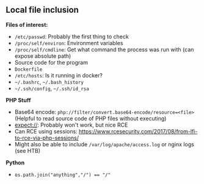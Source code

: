 ## Local file inclusion

**Files of interest:**

- `/etc/passwd`: Probably the first thing to check
- `/proc/self/environ`: Environment variables
- `/proc/self/cmdline`: Get what command the process was run with (can expose absolute path)
- Source code for the program
- `Dockerfile`
- `/etc/hosts`: Is it running in docker?
- `~/.bashrc`, `~/.bash_history`
- `~/.ssh/config`, `~/.ssh/id_rsa`



**PHP Stuff**

- Base64 encode: `php://filter/convert.base64-encode/resource=<file>` (Helpful to read source code of PHP files without executing)
- [expect://](https://www.php.net/manual/en/wrappers.expect.php): Probably won't work, but nice RCE
- Can RCE using sessions: https://www.rcesecurity.com/2017/08/from-lfi-to-rce-via-php-sessions/
- Might also be able to include `/var/log/apache/access.log` or nginx logs (see HTB)



**Python**

- `os.path.join("anything","/") == "/"`

